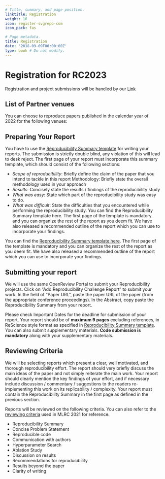 ```yaml
---
# Title, summary, and page position.
linktitle: Registration
weight: 10
icon: register-svgrepo-com
icon_pack: fas

# Page metadata.
title: Registration
date: '2018-09-09T00:00:00Z'
type: book # Do not modify.
---
```


# Registration for RC2023

Registration and project submissions will be handled by our [Link]()

## List of Partner venues

You can choose to reproduce papers published in the calendar year of 2022 for the following venues:


## Preparing Your Report
You have to use the [Reproducibility Summary template](https://www.overleaf.com/read/jsrfcqhsgxmn) for writing your reports. The submission is strictly double blind, any violation of this will lead to desk reject. The first page of your report must incorporate this summary template, which should consist of the following sections:

- _Scope of reproducibility_: Briefly define the claim of the paper that you intend to tackle in this report
Methodology: Briefly state the overall methodology used in your approach
- _Results_: Concisely state the results / findings of the reproducibility study
- _What was easy_: State which part of the reproducibility study was easy to do.
- _What was difficult_: State the difficulties that you encountered while performing the reproducibility study.
You can find the Reproducibility Summary template here. The first page of the template is mandatory and you can organize the rest of the report as you deem fit. We have also released a recommended outline of the report which you can use to incorporate your findings.

You can find the [Reproducibility Summary template here](https://www.overleaf.com/read/jsrfcqhsgxmn). The first page of the template is mandatory and you can organize the rest of the report as you deem fit. We have also released a recommended outline of the report which you can use to incorporate your findings.

## Submitting your report
We will use the same OpenReview Portal to submit your Reproducibility projects. Click on “Add Reproducibility Challenge Report” to submit your work. In the field of “Paper URL”, paste the paper URL of the paper (from the appropriate conference proceedings). In the Abstract, copy paste the Reproducibility Summary from your report.

Please check Important Dates for the deadline for submission of your report. Your report should be of **maximum 9 pages** excluding references, in ReScience style format as specified in [Reproducibility Summary template](https://www.overleaf.com/read/jsrfcqhsgxmn). You can also submit supplementary materials. **Code submission is mandatory** along with your supplementary materials.

## Reviewing Criteria

We will be selecting reports which present a clear, well motivated, and thorough reproducibility effort. The report should very briefly discuss the main ideas of the paper and not simply reiterate the main work. Your report should clearly mention the key findings of your effort, and if necessary include discussion / commentary / suggestions to the readers re-implementing this work on its replicability / complexity. Your report must contain the Reproducibility Summary in the first page as defined in the previous section.

Reports will be reviewed on the following criteria. You can also refer to the [reviewing criteria](https://docs.google.com/document/d/1O9QROqGmR4D2ncEj_suVpDzkcd3zdUAaDDjwyep5QTc/edit?usp=sharing) used in MLRC 2021 for reference.

- Reproducibility Summary
- Concise Problem Statement
- Reproducible code
- Communication with authors
- Hyperparameter Search
- Ablation Study
- Discussion on results
- Recommendations for reproducibility
- Results beyond the paper
- Clarity of writing
